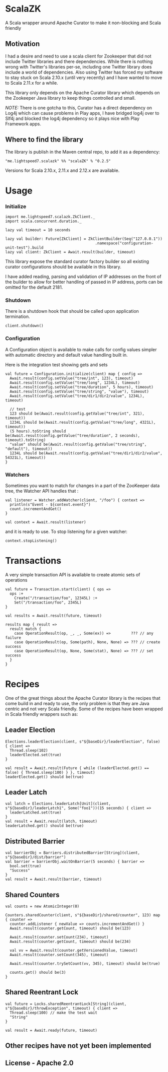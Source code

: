 ScalaZK
=================================

A Scala wrapper around Apache Curator to make it non-blocking and Scala friendly

## Motivation
I had a desire and need to use a scala client for Zookeeper that did not include Twitter libraries and there dependencies. While there is nothing wrong with Twitter's libraries per-se, including one Twitter library does include a world of dependencies. Also using Twitter has forced my software to stay stuck on Scala 2.10.x (until very recently) and I have wanted to move to Scala 2.11.x for a while.

This library only depends on the Apache Curator library which depends on the Zookeeper Java library to keep things controlled and small.

*NOTE:* There is one gotcha to this, Curator has a direct dependency on Log4j which can cause problems in Play apps, I have bridged log4j over to Slf4j and blocked the log4j dependency so it plays nice with Play Framework apps.
 
## Where to find the library

The library is publish in the Maven central repo, to add it as a dependency: 
```
"me.lightspeed7.scalazk" %% "scalaZK" % "0.2.5" 
```
Versions for Scala 2.10.x, 2.11.x and 2.12.x are available.

# Usage

### Initialize

```
import me.lightspeed7.scalazk.ZkClient._
import scala.concurrent.duration._

lazy val timeout = 10 seconds

lazy val builder: Future[ZkClient] = ZkClientBuilder(Seq("127.0.0.1"))
    									.namespace("configuration-unit-test").build
lazy val client: ZkClient = Await.result(builder, timeout)
```

This library expose the standard curator factory builder so all existing curator configurations should be available in this library.

I have added reading, parsing and validation of IP addresses on the front of the builder to allow for better handling of passed in IP address, ports can be omitted for the default 2181.

### Shutdown

There is a shutdown hook that should be called upon application termination. 

```
client.shutdown()
``` 

### Configuration

A Configuration object is available to make calls for config values simpler with automatic directory and default value handling built in.

Here is the integration test showing gets and sets
```
val future = Configuration.initialize(client) map { config =>
  Await.result(config.setValue("tree/int", 123), timeout)
  Await.result(config.setValue("tree/long", 1234L), timeout)
  Await.result(config.setValue("tree/duration", 5 hours), timeout)
  Await.result(config.setValue("tree/string", "value"), timeout)
  Await.result(config.setValue("tree/dir1/dir2/value", 1234L), timeout)

  // test
  123 should be(Await.result(config.getValue("tree/int", 321), timeout))
  1234L should be(Await.result(config.getValue("tree/long", 4321L), timeout))
  (5 hours).toString should be(Await.result(config.getValue("tree/duration", 2 seconds), timeout).toString)
  "value" should be(Await.result(config.getValue("tree/string", "default"), timeout))
  1234L should be(Await.result(config.getValue("tree/dir1/dir2/value", 54321L), timeout))
}
``` 
### Watchers
Sometimes you want to match for changes in a part of the ZooKeeper data tree, the Watcher API handles that  : 
```
val listener = Watcher.addWatcher(client, "/foo") { context =>
  println(s"Event - ${context.event}")
  count.incrementAndGet()
}

val context = Await.result(listener)
```
and it is ready to use. To stop listening for a given watcher:  
```
context.stopListening()
```

# Transactions 
A very simple transaction API is available to create atomic sets of operations 
```
val future = Transaction.start(client) { ops =>
  ops :+
    Create("/transaction/foo", 12345L) :+
    Set("/transaction/foo", 2345L)
}

val results = Await.result(future, timeout)

results map { result =>
  result match {
    case OperationResult(op, _, _, Some(ex)) =>         ??? // any failure
    case OperationResult(op, Some(path), None, None) => ??? // create success
    case OperationResult(op, None, Some(stat), None) => ??? // set success 
  }
}
```

# Recipes
One of the great things about the Apache Curator library is the recipes that come build in and ready to use, the only problem is that they are Java centric and not very Scala friendly. Some of the recipes have been wrapped in Scala friendly wrappers such as: 

## Leader Election
```
Elections.leaderElection(client, s"${baseDir}/leaderElection", false) { client =>
  Thread.sleep(102)
  leaderElected.set(true)
}

val result = Await.result(Future { while (leaderElected.get() == false) { Thread.sleep(100) } }, timeout)
leaderElected.get() should be(true)
```
## Leader Latch
```
val latch = Elections.leaderLatch[Unit](client, s"${baseDir}/leaderLatch1", Some("foo1"))(15 seconds) { client =>
  leaderLatched.set(true)
}
val result = Await.result(latch, timeout)
leaderLatched.get() should be(true)
```
## Distributed Barrier
```
val barrierObj = Barriers.distributedBarrier[String](client, s"${baseDir}/dist/barrier")
val barrier = barrierObj.waitOnBarrier(5 seconds) { barrier =>
  bool.set(true)
  "Success"
}
val result = Await.result(barrier, timeout)
```
## Shared Counters
```
val counts = new AtomicInteger(0)

Counters.sharedCounter(client, s"${baseDir}/shared/counter", 123) map { counter =>
  counter.addListener { newValue => counts.incrementAndGet() }
  Await.result(counter.getCount, timeout) should be(123)

  Await.result(counter.setCount(234), timeout)
  Await.result(counter.getCount, timeout) should be(234)

  val vv = Await.result(counter.getVersionedValue, timeout)
  Await.result(counter.setCount(345), timeout)

  Await.result(counter.trySetCount(vv, 345), timeout) should be(true)
  
  counts.get() should be(3)
}
```
## Shared Reentrant Lock
```
val future = Locks.sharedReentrantLock[String](client, s"${baseDir}/throwException", timeout) { client =>
  Thread.sleep(100) // make the test wait
  "String"
}

val result = Await.ready(future, timeout)
```
## Other recipes have not yet been implemented

## License - Apache 2.0


